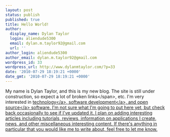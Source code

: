 ```yaml
---
layout: post
status: publish
published: true
title: Hello World!
author:
  display_name: Dylan Taylor
  login: aliendude5300
  email: dylan.m.taylor92@gmail.com
  url: ''
author_login: aliendude5300
author_email: dylan.m.taylor92@gmail.com
wordpress_id: 33
wordpress_url: http://www.dylanmtaylor.com/?p=33
date: '2010-07-29 18:19:21 +0000'
date_gmt: '2010-07-29 18:19:21 +0000'
---
```

<p>My name is Dylan Taylor, and this is my new blog. The site is still under construction, so expect a lot of <span class="zem_slink">broken links<&#47;span>, etc. I'm very interested in <a class="zem_slink" title="Technology" rel="wikipedia" href="http:&#47;&#47;en.wikipedia.org&#47;wiki&#47;Technology">technology<&#47;a>, <a class="zem_slink" title="Software development" rel="wikipedia" href="http:&#47;&#47;en.wikipedia.org&#47;wiki&#47;Software_development">software development<&#47;a>, and <a class="zem_slink" title="Open source" rel="wikipedia" href="http:&#47;&#47;en.wikipedia.org&#47;wiki&#47;Open_source">open source<&#47;a> software. I'm not sure what I'm going to put here yet, but check back occasionally to see if I've updated it. I plan on adding interesting articles including tutorials, reviews, information on applications I create, news, and other miscellaneous interesting content. If there's anything in particular that you would like me to write about, feel free to let me know.</p>
